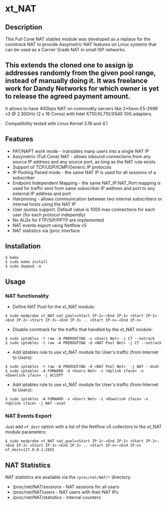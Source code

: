 # xt_NAT
## Description
This Full Cone NAT xtables module was developed as a replace for the conntrack NAT to provide Assymetric NAT features on Linux systems that can be used as a Carrier Grade NAT in small ISP networks.

## This extends the cloned one to assign ip addresses randomly from the given pool range, instead of manually doing it. It was freelance work for Dandy Networks for which owner is yet to release the agreed payment amount. 

It allows to have 40Gbps NAT on commodity servers like 2*Xeon E5-2698 v3 @ 2.30GHz (2 x 16 Cores) with Intel X710/XL710/X540 10G adapters.

Compatibility tested with Linux Kernel 3.18 and 4.1
## Features
* PAT/NAPT work mode - translates many users into a single NAT IP
* Assymetric (Full Cone) NAT - allows inbound connections from any source IP address and any source port, as long as the NAT rule exists
* Support of TCP/UDP/ICMP/Generic IP protocols
* IP Pooling Paired mode - the same NAT IP is used for all sessions of a subscriber
* Endpoint Independent Mapping - the same NAT_IP:NAT_Port mapping is used for traffic sent from same subscriber IP
address and port to any external IP address and port
* Hairpinning - allows communication between two internal subscribers or internal hosts using the NAT IP
* User quotas support. Default value is 1000 max connections for each user (for each protocol independly)
* No ALGs for FTP/SIP/PPTP are implemented
* NAT events export using Netflow v5
* NAT statistics via /proc interface

## Installation
```
$ make
$ sudo make install
$ sudo depmod -a
```

## Usage
### NAT functionality
* Define NAT Pool for the xt_NAT module:
```
$ sudo modprobe xt_NAT nat_pool=<Start IP-1>-<End IP-1> <Start IP-2>-<End IP-2> <Start IP-3>-<End IP-3> .. <Start IP-n>-<End IP-n>
```
* Disable conntrack for the traffic that handled by the xt_NAT module:
```
$ sudo iptables -t raw -A PREROUTING -s <Users Net> -j CT --notrack
$ sudo iptables -t raw -A PREROUTING -d <NAT Pool Net> -j CT --notrack
```
* Add iptables rule to use xt_NAT module for User's traffic (from Internet to Users):
```
$ sudo iptables -t raw -A PREROUTING -d <NAT Pool Net>  -j NAT --dnat
$ sudo iptables -A FORWARD -d <Users Net> -i <Uplink iface> -o <Downlink iface> -j ACCEPT
```
* Add iptables rule to use xt_NAT module for User's traffic (from Internet to Users):
```
$ sudo iptables -A FORWARD -s <Users Net> -i <Downlink iface> -o <Uplink iface> -j NAT –snat
```
### NAT Events Export
Just add ``nf_dest`` option with a list of the Netflow v5 collectors to the xt_NAT module parameters:
```
$ sudo modprobe xt_NAT nat_pool=<Start IP-1>-<End IP-1> <Start IP-2>-<End IP-2> <Start IP-3>-<End IP-3> .. <Start IP-n>-<End IP-n>  nf_dest=127.0.0.1:2055
```
## NAT Statistics
NAT statistics are available via the ```/proc/net/NAT/*``` directory:
* /proc/net/NAT/sessions - NAT sessions for all users
* /proc/net/NAT/users - NAT users with their NAT IPs
* /proc/net/NAT/statistics - internal counters 
